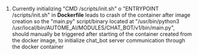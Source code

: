 1. Currently initializing "CMD /scripts/init.sh" o "ENTRYPOINT /scripts/init.sh" in **Dockerfile** leads to crash of the container after image creation
   so the "main.py" script/binary located at "/usr/bin/python3 /usr/local/bin/AUTOME_AI/MODULES/CHAT_BOT/v1/bin/main.py", should manually be triggered after starting of the container created from the docker image,
   to initialize chat_bot server communication through the docker container

   
